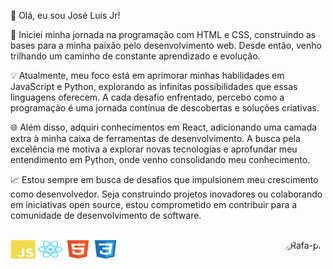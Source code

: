 👋 Olá, eu sou José Luis Jr!

🚀 Iniciei minha jornada na programação com HTML e CSS, construindo as bases para a minha paixão pelo desenvolvimento web. Desde então, venho trilhando um caminho de constante aprendizado e evolução.

💡 Atualmente, meu foco está em aprimorar minhas habilidades em JavaScript e Python, explorando as infinitas possibilidades que essas linguagens oferecem. A cada desafio enfrentado, percebo como a programação é uma jornada contínua de descobertas e soluções criativas.

🌐 Além disso, adquiri conhecimentos em React, adicionando uma camada extra à minha caixa de ferramentas de desenvolvimento. A busca pela excelência me motiva a explorar novas tecnologias e aprofundar meu entendimento em Python, onde venho consolidando meu conhecimento.

📈 Estou sempre em busca de desafios que impulsionem meu crescimento como desenvolvedor. Seja construindo projetos inovadores ou colaborando em iniciativas open source, estou comprometido em contribuir para a comunidade de desenvolvimento de software.

  
<div style="display: inline_block"><br>
  <img align="center" alt="Rafa-Js" height="30" width="40" src="https://raw.githubusercontent.com/devicons/devicon/master/icons/javascript/javascript-plain.svg">
  <img align="center" alt="Rafa-React" height="30" width="40" src="https://raw.githubusercontent.com/devicons/devicon/master/icons/react/react-original.svg">
  <img align="center" alt="Rafa-HTML" height="30" width="40" src="https://raw.githubusercontent.com/devicons/devicon/master/icons/html5/html5-original.svg">
  <img align="center" alt="Rafa-CSS" height="30" width="40" src="https://raw.githubusercontent.com/devicons/devicon/master/icons/css3/css3-original.svg">
  <img align="right" alt="Rafa-pic" height="150" style="border-radius:50px;" src="https://i.pinimg.com/originals/41/60/61/416061b9d95e206d7bbeb51e644cca6e.gif">
</div>
  
##
  

